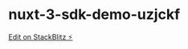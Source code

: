 # nuxt-3-sdk-demo-uzjckf

[Edit on StackBlitz ⚡️](https://stackblitz.com/edit/nuxt-3-sdk-demo-uzjckf)